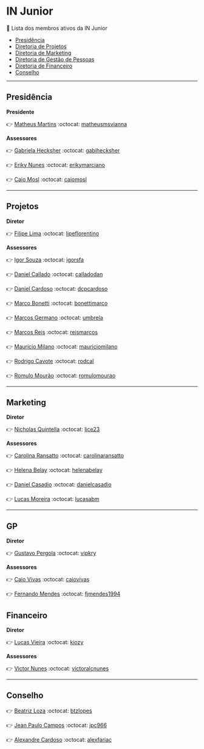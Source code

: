 # IN Junior
:wolf: Lista dos membros ativos da IN Junior

- [Presidência](#presidência)
- [Diretoria de Projetos](#projetos)
- [Diretoria de Marketing](#marketing)
- [Diretoria de Gestão de Pessoas](#gp)
- [Diretoria de Financeiro](#financeiro)
- [Conselho](#conselho)


---

## Presidência

**Presidente**

:point_right: [Matheus Martins](https://www.facebook.com/matheus.martins.58152)
:octocat: [matheusmsvianna](https://github.com/matheusmsvianna)

**Assessores**

:point_right: [Gabriela Hecksher](https://www.facebook.com/gabriela.h.oliveira.3)
:octocat: [gabihecksher](https://github.com/gabihecksher)

:point_right: [Eriky Nunes](https://www.facebook.com/eriky.nunes)
:octocat: [erikymarciano](https://github.com/erikymarciano)

:point_right: [Caio Mosl](https://www.facebook.com/caio.mosl)
:octocat: [caiomosl](https://github.com/caiomosl)

---

## Projetos

**Diretor**

:point_right: [Filipe Lima](https://www.facebook.com/filipe.lima.524)
:octocat: [lipeflorentino](https://github.com/lipeflorentino)

**Assessores**

:point_right: [Igor Souza](https://www.facebook.com/igorsouzafa)
:octocat: [igorsfa](https://github.com/IgorSFA)

:point_right: [Daniel Callado](https://www.facebook.com/dancallado)
:octocat: [calladodan](https://github.com/calladodan)

:point_right: [Daniel Cardoso](https://www.facebook.com/dcpcardoso)
:octocat: [dcpcardoso](https://github.com/dcpcardoso)

:point_right: [Marco Bonetti](https://www.facebook.com/profile.php?id=100010139643548)
:octocat: [bonettimarco](https://github.com/bonettimarco)

:point_right: [Marcos Germano](https://www.facebook.com/marcos.umbrela)
:octocat: [umbrela](https://github.com/Umbrela)

:point_right: [Marcos Reis](https://www.facebook.com/marcosvreis)
:octocat: [reismarcos](https://github.com/reismarcos)

:point_right: [Maurício Milano](https://www.facebook.com/mauricio.milano.5)
:octocat: [mauriciomilano](https://github.com/MauricioMilano)

:point_right: [Rodrigo Cavote](https://www.facebook.com/rodrigo.cavote)
:octocat: [rodcal](https://github.com/rodcal)

:point_right: [Romulo Mourão](https://www.facebook.com/romulomourao)
:octocat: [romulomourao](https://github.com/romulomourao)

---

## Marketing

**Diretor**

:point_right: [Nicholas Quintella](https://www.facebook.com/nicholas.quintella)
:octocat: [lice23](https://github.com/lice23)

**Assessores**

:point_right: [Carolina Ransatto](https://www.facebook.com/carolina.ransatto)
:octocat: [carolinaransatto](https://github.com/carolinaransatto)

:point_right: [Helena Belay](https://www.facebook.com/helena.belay)
:octocat: [helenabelay](https://github.com/helenabelay)

:point_right: [Daniel Casadio](https://www.facebook.com/krzndc)
:octocat: [danielcasadio](https://github.com/danielcasadio)

:point_right: [Lucas Moreira](https://www.facebook.com/lucas.moreira.399)
:octocat: [lucasabm](https://github.com/LucasABM)

---

## GP

**Diretor**

:point_right: [Gustavo Pergola](https://www.facebook.com/lvsshinobi)
:octocat: [vipkry](https://github.com/Vipkry)

**Assessores**

:point_right: [Caio Vivas](https://www.facebook.com/caio.vivas)
:octocat: [caiovivas](https://github.com/caiovivas)

:point_right: [Fernando Mendes](https://www.facebook.com/FjMendess)
:octocat: [fjmendes1994](https://github.com/fjmendes1994)




## Financeiro

**Diretor**

:point_right: [Lucas Vieira](https://www.facebook.com/lvsshinobi)
:octocat: [kiozy](https://github.com/kiozy)

**Assessores**

:point_right: [Victor Nunes](https://www.facebook.com/victor.alc.nunes)
:octocat: [victoralcnunes](https://github.com/VictoralcNunes)


---

## Conselho

:point_right: [Beatriz Loza](https://www.facebook.com/btzloza)
:octocat: [btzlopes](https://github.com/btzlopes)

:point_right: [Jean Paulo Campos](https://www.facebook.com/jean.paulo.campos.888)
:octocat: [jpc966](https://github.com/jpc966)

:point_right: [Alexandre Cardoso](https://www.facebook.com/alexfariac)
:octocat: [alexfariac](https://github.com/alexfariac)

